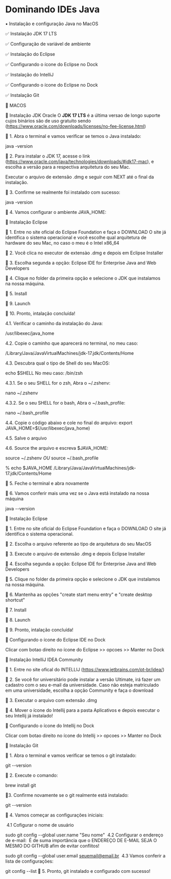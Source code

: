 # Dominando IDEs Java

 ▪️ Instalação e configuração Java no MacOS
 
  :white_check_mark: Instalação JDK 17 LTS
  
  :white_check_mark: Configuração de variável de ambiente
  
  :white_check_mark: Instalação do Eclipse
  
  :white_check_mark: Configurando o ícone do Eclipse no Dock
  
  :white_check_mark: Instalação do IntelliJ
  
  :white_check_mark: Configurando o ícone do Eclipse no Dock
  
  :white_check_mark: Instalação Git
 

:apple: MACOS

🔺 Instalação JDK Oracle
O **JDK 17 LTS** é a última versao de longo suporte cujos binários são de uso gratuito sendo (https://www.oracle.com/downloads/licenses/no-fee-license.html)

🔸 1. Abra o terminal e vamos verificar se temos o Java instalado:

java -version

🔸 2. Para instalar o JDK 17, acesse o link (https://www.oracle.com/java/technologies/downloads/#jdk17-mac), e escolha a versão para a respectiva arquitetura do seu Mac.

Executar o arquivo de extensão .dmg e seguir com NEXT até o final da instalação.

🔸 3. Confirme se realmente foi instalado com sucesso:

java -version

🔸 4. Vamos configurar o ambiente JAVA_HOME:

🔺 Instalação Eclipse

🔸 1. Entre no site oficial do Eclipse Foundation e faça o DOWNLOAD O site já identifica o sistema operacional e você escolhe qual arquitetura de hardware do seu Mac, no caso o meu é o Intel x86_64

🔸 2. Você clica no executor de extensào .dmg e depois em Eclipse Installer

🔸 3. Escolha segunda a opção: Eclipse IDE for Enterprise Java and Web Developers

🔸 4. Clique no folder da primeira opção e selecione o JDK que instalamos na nossa máquina.

🔸 5. Install

🔸 9. Launch

🔸 10. Pronto, intalação concluída!

4.1. Verificar o caminho da instalação do Java:

/usr/libexec/java_home

4.2. Copie o caminho que aparecerá no terminal, no meu caso:

/Library/Java/JavaVirtualMachines/jdk-17.jdk/Contents/Home

4.3. Descubra qual o tipo de Shell do seu MacOS:

echo $SHELL
No meu caso: /bin/zsh

4.3.1. Se o seu SHELL for o zsh, Abra o ~/.zshenv:

nano ~/.zshenv 

4.3.2. Se o seu SHELL for o bash, Abra o ~/.bash_profile:

nano ~/.bash_profile

4.4. Copie o código abaixo e cole no final do arquivo:
export JAVA_HOME=$(/usr/libexec/java_home)

4.5. Salve o arquivo

4.6. Source the arquivo e escreva $JAVA_HOME:

source ~/.zshenv _OU_ source ~/.bash_profile

% echo $JAVA_HOME
/Library/Java/JavaVirtualMachines/jdk-17.jdk/Contents/Home

🔸 5. Feche o terminal e abra novamente

🔸 6. Vamos conferir mais uma vez se o Java está instalado na nossa máquina

java --version

🔺 Instalação Eclipse

🔸 1. Entre no site oficial do Eclipse Foundation e faça o DOWNLOAD O site já identifica o sistema operacional.

🔸 2. Escolha o arquivo referente ao tipo de arquitetura do seu MacOS

🔸 3. Execute o arquivo de extensão .dmg e depois Eclipse Installer

🔸 4. Escolha segunda a opção: Eclipse IDE for Enterprise Java and Web Developers

🔸 5. Clique no folder da primeira opção e selecione o JDK que instalamos na nossa máquina.

🔸 6. Mantenha as opções "create start menu entry" e "create desktop shortcut"

🔸 7. Install

🔸 8. Launch

🔸 9. Pronto, intalação concluída!

🔺 Configurando o ícone do Eclipse IDE no Dock

Clicar com botao direito no ícone do Eclipse >> opcoes >> Manter no Dock

🔺 Instalação IntelliJ IDEA Community

🔸 1. Entre no site ofical do INTELLIJ (https://www.jetbrains.com/pt-br/idea/)

🔸 2. Se você for universitário pode instalar a versão Ultimate, irá fazer um cadastro com o seu e-mail da universidade. Caso não esteja matriculado em uma universidade, escolha a opção Community e faça o download

🔸 3. Executar o arquivo com extensão .dmg

🔸 4. Mover o ícone do Intellij para a pasta Aplicativos e depois executar o seu Intellij já instalado!

🔺 Configurando o ícone do Intellij no Dock

Clicar com botao direito no ícone do Intellij >> opcoes >> Manter no Dock

🔺 Instalação Git

🔸 1. Abra o terminal e vamos verificar se temos o git instalado:

git --version

🔸 2. Execute o comando:

brew install git

🔸3. Confirme novamente se o git realmente está instalado:

git --version

🔸 4. Vamos começar as configurações iniciais:

​ 4.1 Cofigurar o nome de usuário

sudo git config --global user.name "Seu nome"
​ 4.2 Configurar o endereço de e-mail: ​ É de suma importância que o ENDEREÇO DE E-MAIL SEJA O MESMO DO GITHUB afim de evitar conflitos!

sudo git config --global user.email seuemail@email.br
​ 4.3 Vamos conferir a lista de configurações:

git config --list
🔸 5. Pronto, git instalado e configurado com sucesso!
